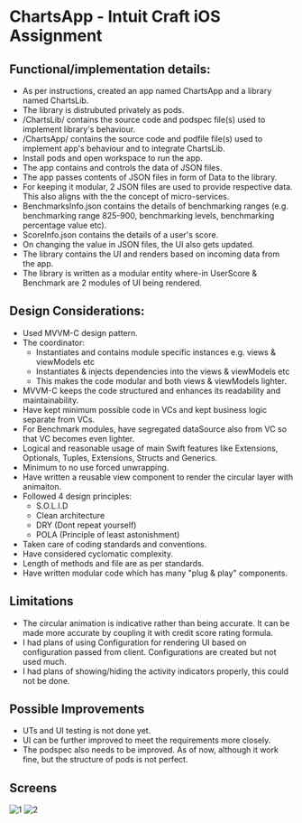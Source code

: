 # ChartsApp - Intuit Craft iOS Assignment

## Functional/implementation details:

* As per instructions, created an app named ChartsApp and a library named ChartsLib.
* The library is distrubuted privately as pods. 
* /ChartsLib/ contains the source code and podspec file(s) used to implement library's behaviour. 
* /ChartsApp/ contains the source code and podfile file(s) used to implement app's behaviour and to integrate ChartsLib.
* Install pods and open workspace to run the app.
* The app contains and controls the data of JSON files.
* The app passes contents of JSON files in form of Data to the library. 
* For keeping it modular, 2 JSON files are used to provide respective data. This also aligns with the the concept of micro-services.
* BenchmarksInfo.json contains the details of benchmarking ranges (e.g. benchmarking range 825-900, benchmarking levels, benchmarking percentage value etc). 
* ScoreInfo.json contains the details of a user's score. 
* On changing the value in JSON files, the UI also gets updated. 
* The library contains the UI and renders based on incoming data from the app. 
* The library is written as a modular entity where-in UserScore & Benchmark are 2 modules of UI being rendered. 

## Design Considerations:

* Used MVVM-C design pattern.
* The coordinator:
    * Instantiates and contains module specific instances e.g. views & viewModels etc
    * Instantiates & injects dependencies into the views & viewModels etc
    * This makes the code modular and both views & viewModels lighter. 
* MVVM-C keeps the code structured and enhances its readability and maintainability. 
* Have kept minimum possible code in VCs and kept business logic separate from VCs.
* For Benchmark modules, have segregated dataSource also from VC so that VC becomes even lighter. 
* Logical and reasonable usage of main Swift features like Extensions, Optionals, Tuples, Extensions, Structs and Generics.
* Minimum to no use forced unwrapping.
* Have written a reusable view component to render the circular layer with animaiton. 
* Followed 4 design principles:
    * S.O.L.I.D
    * Clean architecture
    * DRY (Dont repeat yourself)
    * POLA (Principle of least astonishment)
* Taken care of coding standards and conventions.
* Have considered cyclomatic complexity.
* Length of methods and file are as per standards.
* Have written modular code which has many "plug & play" components.

## Limitations
* The circular animation is indicative rather than being accurate. It can be made more accurate by coupling it with credit score rating formula.
* I had plans of using Configuration for rendering UI based on configuration passed from client. Configurations are created but not used much. 
* I had plans of showing/hiding the activity indicators properly, this could not be done. 

## Possible Improvements
* UTs and UI testing is not done yet.
* UI can be further improved to meet the requirements more closely. 
* The podspec also needs to be improved. As of now, although it work fine, but the structure of pods is not perfect.

## Screens

![1](https://github.com/growingrv/ChartsApp/blob/feature/chartsDemo/ChartsApp/Screens/Screen2.png)
![2](https://github.com/growingrv/ChartsApp/blob/feature/chartsDemo/ChartsApp/Screens/Screen1.png)
